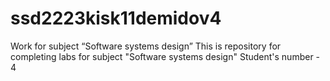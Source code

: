 # ssd2223kisk11demidov4
Work for subject “Software systems design”
This is repository for completing labs for subject "Software systems design"
Student's number - 4
